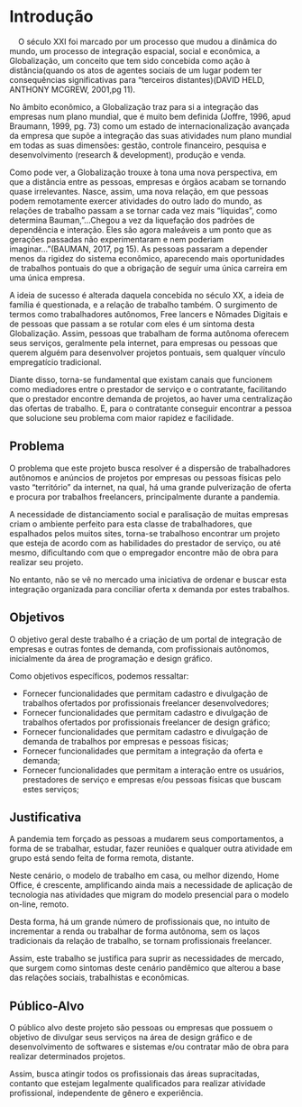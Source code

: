 # Introdução

<p>&nbsp&nbsp&nbsp O século XXI foi marcado por um processo que mudou a dinâmica do mundo, um processo de integração espacial, social e econômica, a Globalização, um conceito que tem sido concebida como ação à distância(quando os atos de agentes sociais de um lugar podem ter consequências significativas  para “terceiros distantes)(DAVID HELD, ANTHONY MCGREW, 2001,pg 11).</p>
	
<p>No âmbito econômico, a Globalização traz para si a integração das empresas num plano mundial, que é muito bem definida (Joffre, 1996, apud Braumann, 1999, pg. 73) como um estado de internacionalização avançada da empresa que supõe a integração das suas atividades num plano mundial em todas as suas dimensões: gestão, controle financeiro, pesquisa e desenvolvimento (research & development), produção e venda.</p>
	
<p>Como pode ver, a Globalização trouxe à tona uma nova perspectiva, em que a distância entre as pessoas, empresas e  órgãos acabam se tornando quase irrelevantes. Nasce, assim, uma nova relação, em que pessoas podem remotamente exercer atividades do outro lado do mundo, as relações de trabalho passam a se tornar cada vez mais “líquidas”, como determina Bauman,”...Chegou a vez da liquefação dos padrões de dependência e interação. Eles são agora maleáveis a um ponto que as gerações passadas não experimentaram e nem poderiam imaginar…”(BAUMAN, 2017, pg 15). As pessoas passaram a depender menos da rigidez do sistema econômico, aparecendo mais oportunidades de trabalhos pontuais do que a obrigação de seguir uma única carreira em uma única empresa.</p>

<p>A ideia de sucesso é alterada daquela concebida no século XX, a ideia de família é questionada, e a relação de trabalho também. O surgimento de termos como trabalhadores autônomos, Free lancers e Nômades Digitais e de pessoas que passam a se rotular com eles é um sintoma desta Globalização. Assim, pessoas que trabalham de forma autônoma oferecem seus serviços, geralmente pela internet, para empresas ou pessoas que querem alguém para desenvolver projetos pontuais, sem qualquer vínculo empregatício tradicional.</p>

<p>Diante disso, torna-se fundamental que existam canais que funcionem como mediadores entre o prestador de serviço e o contratante, facilitando que o prestador encontre demanda de projetos, ao haver uma centralização das ofertas de trabalho. E, para o contratante conseguir encontrar a pessoa que solucione seu problema com maior rapidez e facilidade.</p>

## Problema
<p>O problema que este projeto busca resolver é a dispersão de trabalhadores autônomos e anúncios de projetos por empresas ou pessoas físicas pelo vasto “território”  da internet, na qual, há uma grande pulverização de oferta e procura por trabalhos freelancers, principalmente durante a pandemia.</p> 
<p>A necessidade de distanciamento social e paralisação de muitas empresas criam o ambiente perfeito para esta classe de trabalhadores, que espalhados pelos muitos sites, torna-se trabalhoso encontrar um projeto que esteja de acordo com as habilidades do prestador de serviço, ou até mesmo, dificultando com que o empregador encontre mão de obra para realizar seu projeto. </p>
<p>No entanto, não se vê no mercado uma iniciativa de ordenar e buscar esta integração organizada para conciliar oferta x demanda por estes trabalhos.</p>

## Objetivos

<p>O objetivo geral deste trabalho é a criação de um portal de integração de empresas e outras fontes de demanda, com profissionais autônomos, inicialmente da área de programação e design gráfico.<p>
<p>Como objetivos específicos, podemos ressaltar:</p>
<ul>
	<li>Fornecer funcionalidades que permitam cadastro e divulgação de trabalhos ofertados por profissionais freelancer desenvolvedores;</li>
	<li>Fornecer funcionalidades que permitam cadastro e divulgação de trabalhos ofertados por profissionais freelancer de design gráfico;</li>
	<li>Fornecer funcionalidades que permitam cadastro e divulgação de demanda de trabalhos por empresas e pessoas físicas;</li>
	<li>Fornecer funcionalidades que permitam a integração da oferta e demanda;</li>
	<li>Fornecer funcionalidades que permitam a interação entre os usuários, prestadores de serviço e  empresas e/ou pessoas físicas que buscam estes serviços;</li>	
</ul>

## Justificativa

<p>A pandemia tem forçado as pessoas a mudarem seus comportamentos, a forma de se trabalhar, estudar, fazer reuniões e qualquer outra atividade em grupo está sendo feita de forma remota, distante.</p>
<p>Neste cenário, o modelo de trabalho em casa, ou melhor dizendo, Home Office, é crescente, amplificando ainda mais a necessidade de aplicação de tecnologia nas atividades que migram do modelo presencial para o modelo on-line, remoto.</p>
<p>Desta forma, há um grande número de profissionais que, no intuito de incrementar a renda ou trabalhar de forma autônoma, sem os laços tradicionais da relação de trabalho, se tornam profissionais freelancer.</p>
<p>Assim, este trabalho se justifica para suprir as necessidades de mercado, que surgem como sintomas deste cenário pandêmico que alterou a base das relações sociais, trabalhistas e econômicas.</p>


## Público-Alvo

<p>O público alvo deste projeto são pessoas ou empresas que possuem o objetivo de divulgar seus serviços na área de design gráfico e de desenvolvimento de softwares e sistemas e/ou contratar mão de obra para realizar determinados projetos.</p>
<p>Assim, busca atingir todos os profissionais das áreas supracitadas, contanto que estejam legalmente qualificados para realizar atividade profissional, independente de gênero e experiência.</p>
